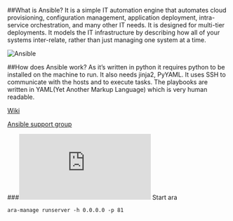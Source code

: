 ##What is Ansible?
It is a simple IT automation engine that automates cloud provisioning, configuration management, application deployment, intra-service orchestration, and many other IT needs.
It is designed for multi-tier deployments.
It models the IT infrastructure by describing how all of your systems inter-relate, rather than just managing one system at a time.

![Ansible](https://raw.githubusercontent.com/adithyakhamithkar/ansible/master/roles/ansible/images/ansible.png)

##How does Ansible work?
As it’s written in python it requires python to be installed on the machine to run. It also needs jinja2, PyYAML.
It uses SSH to communicate with the hosts and to execute tasks.
The playbooks are written in YAML(Yet Another Markup Language) which is very human readable.

[Wiki](http://docs.ansible.com/)

[Ansible support group](https://groups.google.com/forum/#!forum/ansible-project)

###![ara documentation](http://ara.readthedocs.io/en/latest/index.html)
Start ara
```
ara-manage runserver -h 0.0.0.0 -p 81
```
